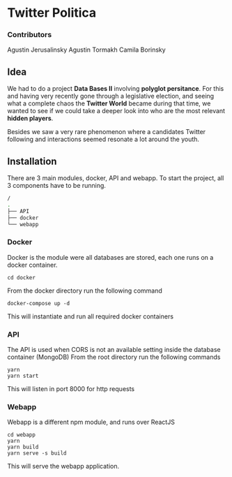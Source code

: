 Twitter Politica
===
### Contributors
Agustin Jerusalinsky
Agustin Tormakh
Camila Borinsky

## Idea

We had to do a project **Data Bases II** involving **polyglot persitance**. For this and having very recently gone through a legislative election, and seeing what a complete chaos the **Twitter World** became during that time, we wanted to see if we could take a deeper look into who are the most relevant **hidden  players**.

Besides we saw a very rare phenomenon where a candidates Twitter following and interactions seemed resonate a lot around the youth.


Installation
---
There are 3 main modules, docker, API and webapp. To start the project, all 3 components have to be running.
```bash
/
.
├── API
├── docker
└── webapp
```

### Docker
Docker is the module were all databases are stored, each one runs on a docker container.

`cd docker`

From the docker directory run the following command

`docker-compose up -d`

This will instantiate and run all required docker containers

### API
The API is used when CORS is not an available setting inside the database container (MongoDB)
From the root directory run the following commands
```
yarn
yarn start
```

This will listen in port 8000 for http requests

### Webapp

Webapp is a different npm module, and runs over ReactJS

```
cd webapp
yarn
yarn build
yarn serve -s build
```

This will serve the webapp application.
